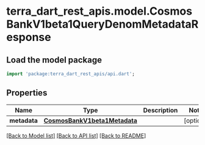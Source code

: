 # terra_dart_rest_apis.model.CosmosBankV1beta1QueryDenomMetadataResponse

## Load the model package
```dart
import 'package:terra_dart_rest_apis/api.dart';
```

## Properties
Name | Type | Description | Notes
------------ | ------------- | ------------- | -------------
**metadata** | [**CosmosBankV1beta1Metadata**](CosmosBankV1beta1Metadata.md) |  | [optional] 

[[Back to Model list]](../README.md#documentation-for-models) [[Back to API list]](../README.md#documentation-for-api-endpoints) [[Back to README]](../README.md)


